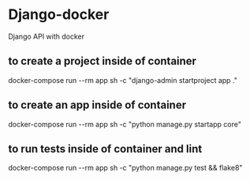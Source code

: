 # Django-docker
Django API with docker

## to create a project inside of container
docker-compose run  --rm app sh -c "django-admin startproject app ."
## to create an app inside of container
docker-compose run  --rm app sh -c "python manage.py startapp core"

## to run tests inside of container and lint
docker-compose run  --rm app sh -c "python manage.py test && flake8"